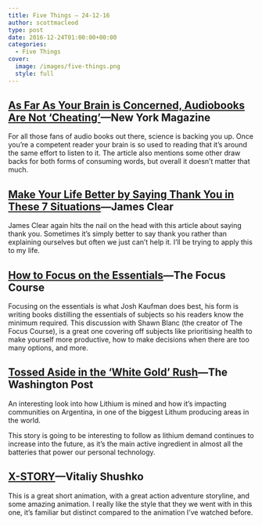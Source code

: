 ```yaml
---
title: Five Things – 24-12-16
author: scottmacleod
type: post
date: 2016-12-24T01:00:00+00:00
categories:
  - Five Things
cover:
  image: /images/five-things.png
  style: full
---
```

## [As Far As Your Brain is Concerned, Audiobooks Are Not ‘Cheating’][1]—New York Magazine

For all those fans of audio books out there, science is backing you up. Once you’re a competent reader your brain is so used to reading that it’s around the same effort to listen to it. The article also mentions some other draw backs for both forms of consuming words, but overall it doesn’t matter that much.

## [Make Your Life Better by Saying Thank You in These 7 Situations][2]—James Clear

James Clear again hits the nail on the head with this article about saying thank you. Sometimes it’s simply better to say thank you rather than explaining ourselves but often we just can’t help it. I’ll be trying to apply this to my life.

## [How to Focus on the Essentials][3]—The Focus Course

Focusing on the essentials is what Josh Kaufman does best, his form is writing books distilling the essentials of subjects so his readers know the minimum required. This discussion with Shawn Blanc (the creator of The Focus Course), is a great one covering off subjects like prioritising health to make yourself more productive, how to make decisions when there are too many options, and more.

## [Tossed Aside in the ‘White Gold’ Rush][4]—The Washington Post

An interesting look into how Lithium is mined and how it’s impacting communities on Argentina, in one of the biggest Lithum producing areas in the world.

This story is going to be interesting to follow as lithium demand continues to increase into the future, as it’s the main active ingredient in almost all the batteries that power our personal technology.

## [X-STORY][5]—Vitaliy Shushko

This is a great short animation, with a great action adventure storyline, and some amazing animation. I really like the style that they we went with in this one, it’s familiar but distinct compared to the animation I’ve watched before.

 [1]: http://nymag.com/scienceofus/2016/08/listening-to-a-book-instead-of-reading-isnt-cheating.html
 [2]: http://jamesclear.com/say-thank-you
 [3]: https://thefocuscourse.com/courses/how-to-focus-on-the-essentials-with-josh-kaufman/
 [4]: https://www.washingtonpost.com/graphics/business/batteries/tossed-aside-in-the-lithium-rush/
 [5]: https://vimeo.com/190513423
